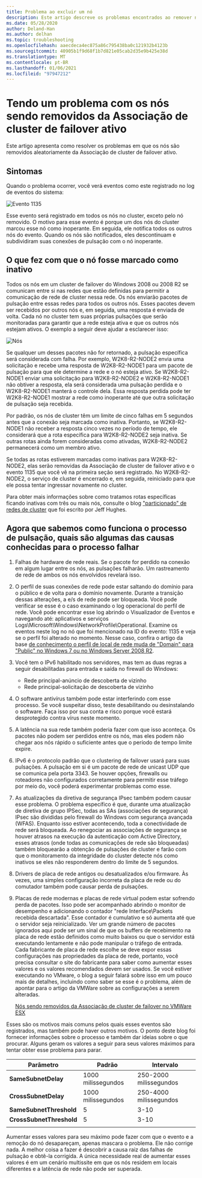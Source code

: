 ```yaml
---
title: Problema ao excluir um nó
description: Este artigo descreve os problemas encontrados ao remover nós da Associação de cluster de failover ativo.
ms.date: 05/28/2020
author: Deland-Han
ms.author: delhan
ms.topic: troubleshooting
ms.openlocfilehash: aaecdeca4ec875a86c795438ba0c121932b4123b
ms.sourcegitcommit: 40905b1f9d68f1b7d821e05cab2d35e9b425e38d
ms.translationtype: MT
ms.contentlocale: pt-BR
ms.lasthandoff: 01/06/2021
ms.locfileid: "97947212"
---
```

# <a name="having-a-problem-with-nodes-being-removed-from-active-failover-cluster-membership"></a>Tendo um problema com os nós sendo removidos da Associação de cluster de failover ativo

Este artigo apresenta como resolver os problemas em que os nós são removidos aleatoriamente da Associação de cluster de failover ativo.

## <a name="symptoms"></a>Sintomas

Quando o problema ocorrer, você verá eventos como este registrado no log de eventos do sistema:

![Evento 1135](media/problem-nodes-failover-cluster/1135-1.png)

Esse evento será registrado em todos os nós no cluster, exceto pelo nó removido. O motivo para esse evento é porque um dos nós do cluster marcou esse nó como inoperante. Em seguida, ele notifica todos os outros nós do evento. Quando os nós são notificados, eles descontinuam e subdividiram suas conexões de pulsação com o nó inoperante.

## <a name="what-caused-the-node-to-be-marked-down"></a>O que fez com que o nó fosse marcado como inativo

Todos os nós em um cluster de failover do Windows 2008 ou 2008 R2 se comunicam entre si nas redes que estão definidas para permitir a comunicação de rede de cluster nessa rede. Os nós enviarão pacotes de pulsação entre essas redes para todos os outros nós. Esses pacotes devem ser recebidos por outros nós e, em seguida, uma resposta é enviada de volta. Cada nó no cluster tem suas próprias pulsações que serão monitoradas para garantir que a rede esteja ativa e que os outros nós estejam ativos. O exemplo a seguir deve ajudar a esclarecer isso:

![Nós](media/problem-nodes-failover-cluster/Node2.png)

Se qualquer um desses pacotes não for retornado, a pulsação específica será considerada com falha. Por exemplo, W2K8-R2-NODE2 envia uma solicitação e recebe uma resposta de W2K8-R2-NODE1 para um pacote de pulsação para que ele determine a rede e o nó esteja ativo.  Se W2K8-R2-NODE1 enviar uma solicitação para W2K8-R2-NODE2 e W2K8-R2-NODE1 não obtiver a resposta, ela será considerada uma pulsação perdida e o W2K8-R2-NODE1 manterá o controle dela.  Essa resposta perdida pode ter W2K8-R2-NODE1 mostrar a rede como inoperante até que outra solicitação de pulsação seja recebida.

Por padrão, os nós de cluster têm um limite de cinco falhas em 5 segundos antes que a conexão seja marcada como inativa. Portanto, se W2K8-R2-NODE1 não receber a resposta cinco vezes no período de tempo, ele considerará que a rota específica para W2K8-R2-NODE2 seja inativa. Se outras rotas ainda forem consideradas como ativadas, W2K8-R2-NODE2 permanecerá como um membro ativo.

Se todas as rotas estiverem marcadas como inativas para W2K8-R2-NODE2, elas serão removidas da Associação de cluster de failover ativo e o evento 1135 que você vê na primeira seção será registrado. No W2K8-R2-NODE2, o serviço de cluster é encerrado e, em seguida, reiniciado para que ele possa tentar ingressar novamente no cluster.

Para obter mais informações sobre como tratamos rotas específicas ficando inativas com três ou mais nós, consulte o blog ["particionado" de redes de cluster](/archive/blogs/askcore/partitioned-cluster-networks) que foi escrito por Jeff Hughes.

## <a name="now-that-we-know-how-the-heartbeat-process-works-what-are-some-of-the-known-causes-for-the-process-to-fail"></a>Agora que sabemos como funciona o processo de pulsação, quais são algumas das causas conhecidas para o processo falhar

1. Falhas de hardware de rede reais. Se o pacote for perdido na conexão em algum lugar entre os nós, as pulsações falharão. Um rastreamento de rede de ambos os nós envolvidos revelará isso.

2. O perfil de suas conexões de rede pode estar saltando do domínio para o público e de volta para o domínio novamente. Durante a transição dessas alterações, a e/s de rede pode ser bloqueada. Você pode verificar se esse é o caso examinando o log operacional do perfil de rede. Você pode encontrar esse log abrindo o Visualizador de Eventos e navegando até: aplicativos e serviços Logs\Microsoft\Windows\NetworkProfile\Operational. Examine os eventos neste log no nó que foi mencionado na ID do evento: 1135 e veja se o perfil foi alterado no momento. Nesse caso, confira o artigo da base [de conhecimento o perfil de local de rede muda de "Domain" para "Public" no Windows 7 ou no Windows Server 2008 R2](https://support.microsoft.com/help/2524478/the-network-location-profile-changes-from-domain-to-public-in-windows).

3. Você tem o IPv6 habilitado nos servidores, mas tem as duas regras a seguir desabilitadas para entrada e saída no firewall do Windows:

    - Rede principal-anúncio de descoberta de vizinho
    - Rede principal-solicitação de descoberta de vizinho

4. O software antivírus também pode estar interferindo com esse processo. Se você suspeitar disso, teste desabilitando ou desinstalando o software. Faça isso por sua conta e risco porque você estará desprotegido contra vírus neste momento.

5. A latência na sua rede também poderia fazer com que isso aconteça. Os pacotes não podem ser perdidos entre os nós, mas eles podem não chegar aos nós rápido o suficiente antes que o período de tempo limite expire.

6. IPv6 é o protocolo padrão que o clustering de failover usará para suas pulsações. A pulsação em si é um pacote de rede de unicast UDP que se comunica pela porta 3343. Se houver opções, firewalls ou roteadores não configurados corretamente para permitir esse tráfego por meio do, você poderá experimentar problemas como esse.

7. As atualizações da diretiva de segurança IPsec também podem causar esse problema. O problema específico é que, durante uma atualização de diretiva de grupo IPSec, todas as SAs (associações de segurança) IPsec são divididas pelo firewall do Windows com segurança avançada (WFAS). Enquanto isso estiver acontecendo, toda a conectividade de rede será bloqueada. Ao renegociar as associações de segurança se houver atrasos na execução da autenticação com Active Directory, esses atrasos (onde todas as comunicações de rede são bloqueadas) também bloquearão a obtenção de pulsações de cluster e farão com que o monitoramento da integridade do cluster detecte nós como inativos se eles não responderem dentro do limite de 5 segundos.

8. Drivers de placa de rede antigos ou desatualizados e/ou firmware.  Às vezes, uma simples configuração incorreta da placa de rede ou do comutador também pode causar perda de pulsações.

9. Placas de rede modernas e placas de rede virtual podem estar sofrendo perda de pacotes.  Isso pode ser acompanhado abrindo o monitor de desempenho e adicionando o contador "rede Interface\Packets recebida descartada".  Esse contador é cumulativo e só aumenta até que o servidor seja reinicializado.  Ver um grande número de pacotes ignorados aqui pode ser um sinal de que os buffers de recebimento na placa de rede estão definidos como muito baixos ou que o servidor está executando lentamente e não pode manipular o tráfego de entrada.  Cada fabricante de placa de rede escolhe se deve expor essas configurações nas propriedades da placa de rede, portanto, você precisa consultar o site do fabricante para saber como aumentar esses valores e os valores recomendados devem ser usados.  Se você estiver executando no VMware, o blog a seguir falará sobre isso em um pouco mais de detalhes, incluindo como saber se esse é o problema, além de apontar para o artigo da VMWare sobre as configurações a serem alteradas.

    [Nós sendo removidos da Associação de cluster de failover no VMWare ESX](/archive/blogs/askcore/nodes-being-removed-from-failover-cluster-membership-on-vmware-esx)

Esses são os motivos mais comuns pelos quais esses eventos são registrados, mas também pode haver outros motivos. O ponto deste blog foi fornecer informações sobre o processo e também dar ideias sobre o que procurar. Alguns geram os valores a seguir para seus valores máximos para tentar obter esse problema para parar.

|Parâmetro|Padrão|Intervalo|
|---|---|---|
|**SameSubnetDelay**|1000 milissegundos|250-2000 milissegundos|
|**CrossSubnetDelay**|1000 milissegundos|250-4000 milissegundos|
|**SameSubnetThreshold**|5|3-10|
|**CrossSubnetThreshold**|5|3-10|
||||

Aumentar esses valores para seu máximo pode fazer com que o evento e a remoção do nó desapareçam, apenas mascara o problema. Ele não corrige nada. A melhor coisa a fazer é descobrir a causa raiz das falhas de pulsação e obtê-la corrigida. A única necessidade real de aumentar esses valores é em um cenário multissite em que os nós residem em locais diferentes e a latência de rede não pode ser superada.
